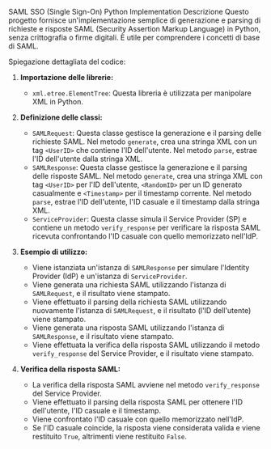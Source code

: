 SAML SSO (Single Sign-On) Python Implementation
Descrizione
Questo progetto fornisce un'implementazione semplice di generazione e parsing di richieste e risposte SAML (Security Assertion Markup Language) in Python, senza crittografia o firme digitali. È utile per comprendere i concetti di base di SAML.

Spiegazione dettagliata del codice:

1. **Importazione delle librerie:**
   - `xml.etree.ElementTree`: Questa libreria è utilizzata per manipolare XML in Python.

2. **Definizione delle classi:**
   - `SAMLRequest`: Questa classe gestisce la generazione e il parsing delle richieste SAML. Nel metodo `generate`, crea una stringa XML con un tag `<UserID>` che contiene l'ID dell'utente. Nel metodo `parse`, estrae l'ID dell'utente dalla stringa XML.
   - `SAMLResponse`: Questa classe gestisce la generazione e il parsing delle risposte SAML. Nel metodo `generate`, crea una stringa XML con tag `<UserID>` per l'ID dell'utente, `<RandomID>` per un ID generato casualmente e `<Timestamp>` per il timestamp corrente. Nel metodo `parse`, estrae l'ID dell'utente, l'ID casuale e il timestamp dalla stringa XML.
   - `ServiceProvider`: Questa classe simula il Service Provider (SP) e contiene un metodo `verify_response` per verificare la risposta SAML ricevuta confrontando l'ID casuale con quello memorizzato nell'IdP.

3. **Esempio di utilizzo:**
   - Viene istanziata un'istanza di `SAMLResponse` per simulare l'Identity Provider (IdP) e un'istanza di `ServiceProvider`.
   - Viene generata una richiesta SAML utilizzando l'istanza di `SAMLRequest`, e il risultato viene stampato.
   - Viene effettuato il parsing della richiesta SAML utilizzando nuovamente l'istanza di `SAMLRequest`, e il risultato (l'ID dell'utente) viene stampato.
   - Viene generata una risposta SAML utilizzando l'istanza di `SAMLResponse`, e il risultato viene stampato.
   - Viene effettuata la verifica della risposta SAML utilizzando il metodo `verify_response` del Service Provider, e il risultato viene stampato.

4. **Verifica della risposta SAML:**
   - La verifica della risposta SAML avviene nel metodo `verify_response` del Service Provider.
   - Viene effettuato il parsing della risposta SAML per ottenere l'ID dell'utente, l'ID casuale e il timestamp.
   - Viene confrontato l'ID casuale con quello memorizzato nell'IdP.
   - Se l'ID casuale coincide, la risposta viene considerata valida e viene restituito `True`, altrimenti viene restituito `False`.
